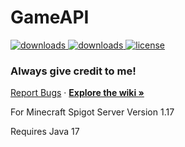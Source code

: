 # GameAPI
<div id="top">
  <a href="https://github.com/JxstPaul/GameAPI/releases/" target="_blank">
    <img alt="downloads" src="https://img.shields.io/github/v/release/JxstPaul/GameAPI?color=F&style=flat-square" />
  </a>
  <a href="https://github.com/JxstPaul/GameAPI/releases/" target="_blank">
    <img alt="downloads" src="https://img.shields.io/github/downloads/JxstPaul/GameAPI/total?color=4166f5&style=flat-square" />
  </a>
  <a href="https://github.com/JxstPaul/GameAPI/blob/main/LICENSE" target="_blank">
    <img alt="license" src="https://img.shields.io/github/license/JxstPaul/GameAPI?color=F&style=flat-square" />
  </a>
</div>
<h3><b>Always give credit to me!</b></h3>
<a href="https://github.com/CarsCupcake/SkyblockRemake/issues">Report Bugs</a>
·
<a href="https://github.com/CarsCupcake/SkyblockRemake/blob/master/README.md"><strong>Explore the wiki »</strong></a>

For Minecraft Spigot Server Version 1.17

Requires Java 17
